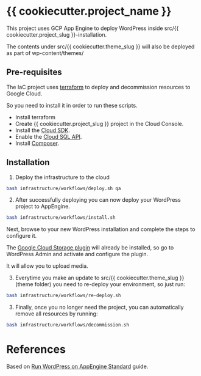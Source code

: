 # {{ cookiecutter.project_name }}

This project uses GCP App Engine to deploy WordPress inside src/{{ cookiecutter.project_slug }}-installation.

The contents under src/{{ cookiecutter.theme_slug }} will also be deployed as part of wp-content/themes/

## Pre-requisites

The IaC project uses [terraform] to deploy and decommission resources to Google Cloud.

So you need to install it in order to run these scripts.

- Install terraform
- Create {{ cookiecutter.project_slug }} project in the Cloud Console.
- Install the [Cloud SDK].
- Enable the [Cloud SQL API].
- Install [Composer].

## Installation

1. Deploy the infrastructure to the cloud

```sh
bash infrastructure/workflows/deploy.sh qa
```

2. After successfully deploying you can now
   deploy your WordPress project to AppEngine.

```sh
bash infrastructure/workflows/install.sh
```

Next, browse to your new WordPress installation and complete the steps to configure it.

The [Google Cloud Storage plugin] will already be installed, so go to WordPress Admin and activate and configure the plugin.

It will allow you to upload media.

3. Everytime you make an update to src/{{ cookiecutter.theme_slug }} (theme folder) you need to re-deploy your environment, so just run:

```sh
bash infrastructure/workflows/re-deploy.sh
```

3. Finally, once you no longer need the project, you can automatically remove all resources by running:

```sh
bash infrastructure/workflows/decommission.sh
```

# References

Based on [Run WordPress on AppEngine Standard] guide.

[cloud sdk]: https://cloud.google.com/sdk
[cloud sql api]: https://console.cloud.google.com/flows/enableapi?apiid=sqladmin
[composer]: https://getcomposer.org/
[google cloud storage plugin]: https://wordpress.org/plugins/gcs/
[run wordpress on appengine standard]: https://cloud.google.com/community/tutorials/run-wordpress-on-appengine-standard
[terraform]: https://www.terraform.io/downloads.html
